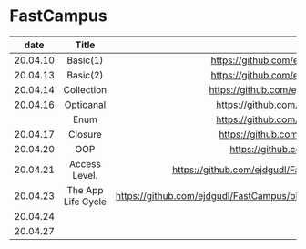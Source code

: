 # FastCampus

| date     |      Title        |                                                                                          |
|----------|:-----------------:|-----------------------------------------------------------------------------------------:|
| 20.04.10 |  Basic(1)         | https://github.com/ejdgudl/FastCampus/blob/master/class/Basics(1)_200410.md              |
| 20.04.13 |  Basic(2)         | https://github.com/ejdgudl/FastCampus/blob/master/class/Basics(2)_200413.md              |
| 20.04.14 |   Collection      |  https://github.com/ejdgudl/FastCampus/blob/master/class/Collection_200414.md            |
| 20.04.16 |  Optioanal        |       https://github.com/ejdgudl/FastCampus/blob/master/class/Optional_200416.md         |
|          |  Enum             |   https://github.com/ejdgudl/FastCampus/blob/master/class/Optional_200416.md             |
| 20.04.17 |   Closure         |   https://github.com/ejdgudl/FastCampus/blob/master/class/Closure_200417.md              |
| 20.04.20 |   OOP             |    https://github.com/ejdgudl/FastCampus/blob/master/class/OOP_200420.md.                |
| 20.04.21 |   Access Level.   |https://github.com/ejdgudl/FastCampus/blob/master/class/Access%20Levels_200421.md         |
| 20.04.23 |The App Life Cycle |https://github.com/ejdgudl/FastCampus/blob/master/class/The%20App%20Life%20Cycle_200424.md|
| 20.04.24 |      |   |
| 20.04.27 |      |  |
